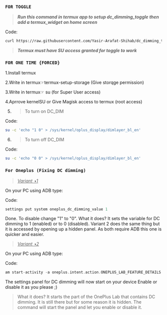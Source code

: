 ### `FOR TOGGLE`

> ***Run this command in termux app to setup dc_dimming_toggle then add a termux_widget on home screen***

Code:
```bash
curl https://raw.githubusercontent.com/Yasir-Arafat-Shihab/dc_dimming_toggle/main/setup.sh | bash
```

> ***Termux must have SU access granted for toggle to work***

### `FOR ONE TIME {FORCED}`

1.Install termux 

2.Write in termux☞termux-setup-storage
(Give storqge permission)

3.Write in termux☞ su 
(for Super User access)

4.Aprrove kernelSU or Give Magisk access to termux 
(root access) 

5. >To turn on DC_DIM

Code:
```bash
su -c 'echo "1 0" > /sys/kernel/oplus_display/dimlayer_bl_en'
```

6. >To turn off DC_DIM

Code:
```bash
su -c 'echo "0 0" > /sys/kernel/oplus_display/dimlayer_bl_en'
```

### `For Oneplus (Fixing DC dimming)​`

><ins>*Variant ◑1*</ins>

On your PC using ADB type:

Code:
```adb shell
settings put system oneplus_dc_dimming_value 1
```
Done. To disable change "1" to "0".
What it does? It sets the variable for DC dimming to 1 (enabled) or to 0 (disabled). Variant 2 does the same thing but it is accessed by opening up a hidden panel. As both require ADB this one is quicker and easier.​


><ins>*Variant ◑2*</ins>

On your PC using ADB type:

Code:
```adb shell
am start-activity -a oneplus.intent.action.ONEPLUS_LAB_FEATURE_DETAILS -e oneplus_lab_feature_key oneplus_dc_dimming_value
```

The settings panel for DC dimming will now start on your device
Enable or disable it as you please ;)


>What it does? It starts the part of the OnePlus Lab that contains DC dimming. It is still there but for some reason it is hidden. The command will start the panel and let you enable or disable it.
